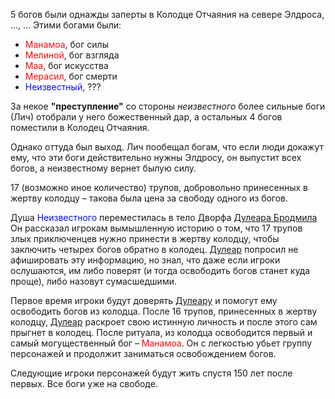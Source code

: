 5 богов были однажды заперты в Колодце Отчаяния на севере Элдроса, ..., ...
Этими богами были:
- <span style="color:rgb(255, 10, 10)">Манамоа</span>, бог силы
- <span style="color:rgb(255, 10, 10)">Мелиной</span>, бог взгляда
- <span style="color:rgb(255, 10, 10)">Маа</span>, бог искусства
- <span style="color:rgb(255, 10, 10)">Мерасил</span>, бог смерти
- <span style="color:rgb(10, 10, 255)">Неизвестный</span>, ???

За некое **"преступление"** со стороны *неизвестного* более сильные боги (Лич) отобрали у него божественный дар, а остальных 4 богов поместили в Колодец Отчаяния.

Однако оттуда был выход. Лич пообещал богам, что если люди докажут ему, что эти боги действительно нужны Элдросу, он выпустит всех богов, а неизвестному вернет былую силу.

17 (возможно иное количество) трупов, добровольно принесенных в жертву колодцу – такова была цена за свободу одного из богов.

Душа <span style="color:rgb(10, 10, 255)">Неизвестного</span> переместилась в тело Дворфа [Дулеара Бродмила](Дулер%20Бродмил.md) Он рассказал игрокам вымышленную историю о том, что 17 трупов злых приключенцев нужно принести в жертву колодцу, чтобы заключить четырех богов обратно в колодец. [Дулеар](Дулер%20Бродмил.md) попросил не афишировать эту информацию, но знал, что даже если игроки ослушаются, им либо поверят (и тогда освободить богов станет куда проще), либо назовут сумасшедшими.  

Первое время игроки будут доверять [Дулеару](Дулер%20Бродмил.md) и помогут ему освободить богов из колодца. После 16 трупов, принесенных в жертву колодцу, [Дулеар](Дулер%20Бродмил.md) раскроет свою истинную личность и после этого сам прыгнет в колодец.
После ритуала, из колодца освободится первый и самый могущественный бог – <span style="color:rgb(255, 10, 10)">Манамоа</span>.<span style="color:rgb(0, 0, 0)"></span> Он с легкостью убьет группу персонажей и продолжит заниматься освобождением богов.

Следующие игроки персонажей будут жить спустя 150 лет после первых. Все боги уже на свободе.